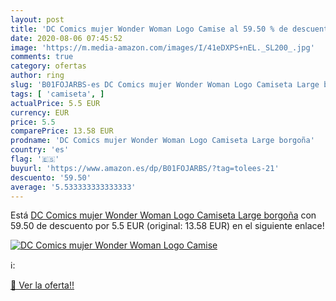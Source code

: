 ```yaml
---
layout: post
title: 'DC Comics mujer Wonder Woman Logo Camise al 59.50 % de descuento'
date: 2020-08-06 07:45:52
image: 'https://m.media-amazon.com/images/I/41eDXPS+nEL._SL200_.jpg'
comments: true
category: ofertas
author: ring
slug: 'B01FOJARBS-es DC Comics mujer Wonder Woman Logo Camiseta Large borgoña'
tags: [ 'camiseta', ]
actualPrice: 5.5 EUR
currency: EUR
price: 5.5
comparePrice: 13.58 EUR
prodname: 'DC Comics mujer Wonder Woman Logo Camiseta Large borgoña'
country: 'es'
flag: '🇪🇸'
buyurl: 'https://www.amazon.es/dp/B01FOJARBS/?tag=tolees-21'
descuento: '59.50'
average: '5.533333333333333'
---
```


Está [DC Comics mujer Wonder Woman Logo Camiseta Large borgoña](https://www.amazon.es/dp/B01FOJARBS/?tag=tolees-21) con 59.50 de descuento por 5.5 EUR (original: 13.58 EUR) en el siguiente enlace!

[![DC Comics mujer Wonder Woman Logo Camise](https://m.media-amazon.com/images/I/41eDXPS+nEL._SL200_.jpg)](https://www.amazon.es/dp/B01FOJARBS/?tag=tolees-21)

ℹ️:


[🛒 Ver la oferta!!](https://www.amazon.es/dp/B01FOJARBS/?tag=tolees-21)

